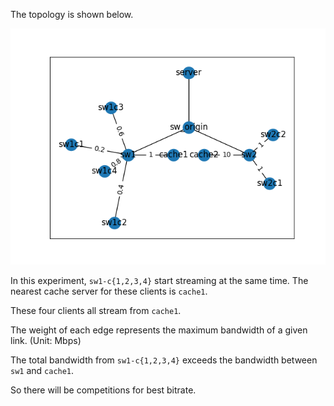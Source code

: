 The topology is shown below.

![topo](../topo.png)

In this experiment, `sw1-c{1,2,3,4}` start streaming at the same time. 
The nearest cache server for these clients is `cache1`. 

These four clients all stream from `cache1`.

The weight of each edge represents the maximum bandwidth of a given link. (Unit: Mbps)

The total bandwidth from `sw1-c{1,2,3,4}` exceeds the bandwidth between `sw1` and `cache1`.

So there will be competitions for best bitrate.

